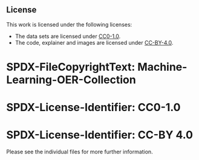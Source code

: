 ## License

This work is licensed under the following licenses:
- The data sets are licensed under [CC0-1.0](/Machine-Learning-OER-Basics-main/LICENSES/CC0-1.0.txt).
- The code, explainer and images are licensed under [CC-BY-4.0](/Machine-Learning-OER-Basics-main/LICENSES/CC-BY-4.0.txt).

# SPDX-FileCopyrightText: Machine-Learning-OER-Collection
# SPDX-License-Identifier: CC0-1.0
# SPDX-License-Identifier: CC-BY 4.0

Please see the individual files for more further information.